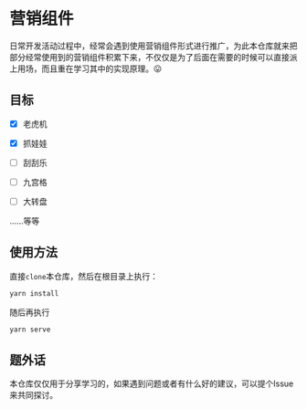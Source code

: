# 营销组件

日常开发活动过程中，经常会遇到使用营销组件形式进行推广，为此本仓库就来把部分经常使用到的营销组件积累下来，不仅仅是为了后面在需要的时候可以直接派上用场，而且重在学习其中的实现原理。:stuck_out_tongue:



## 目标

- [x] 老虎机

- [x] 抓娃娃
- [ ] 刮刮乐
- [ ] 九宫格
- [ ] 大转盘

......等等



## 使用方法

直接`clone`本仓库，然后在根目录上执行：

```js
yarn install
```

随后再执行

```js
yarn serve
```



## 题外话

本仓库仅仅用于分享学习的，如果遇到问题或者有什么好的建议，可以提个Issue来共同探讨。